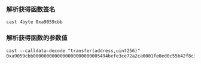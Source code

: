 ### 解析获得函数签名
    cast 4byte 0xa9059cbb
### 解析获得函数的参数值
    cast --calldata-decode "transfer(address,uint256)" 0xa9059cbb0000000000000000000000005494befe3ce72a2ca0001fe0ed0c55b42f8c358f000000000000000000000000000000000000000000000000000000000836d54c